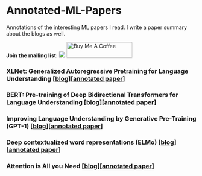 # Annotated-ML-Papers
Annotations of the interesting ML papers I read. I write a paper summary about the blogs as well.

**Join the mailing list:**  [![](https://img.shields.io/badge/Mailing%20List-Mailchimp-blue)](http://eepurl.com/gOuacr)
<a href="https://www.buymeacoffee.com/shreyanshsingh" target="_blank"><img src="https://www.buymeacoffee.com/assets/img/custom_images/orange_img.png" alt="Buy Me A Coffee" style="height: 41px !important;width: 174px !important;box-shadow: 0px 3px 2px 0px rgba(190, 190, 190, 0.5) !important;-webkit-box-shadow: 0px 3px 2px 0px rgba(190, 190, 190, 0.5) !important;" ></a>

### XLNet: Generalized Autoregressive Pretraining for Language Understanding \[[blog](https://shreyansh26.github.io/post/2021-05-16_generalized_autoregressive_pretraining_xlnet/)\]\[[annotated paper](https://github.com/shreyansh26/Annotated-ML-Papers/blob/main/XLNet.pdf)\]
### BERT: Pre-training of Deep Bidirectional Transformers for Language Understanding \[[blog](https://shreyansh26.github.io/post/2021-05-09_pretraining_deep_bidirectional_transformers_bert/)\]\[[annotated paper](https://github.com/shreyansh26/Annotated-ML-Papers/blob/main/BERT.pdf)\]
### Improving Language Understanding by Generative Pre-Training (GPT-1) \[[blog](https://shreyansh26.github.io/post/2021-05-02_language_understanding_generative_pretraining/)\]\[[annotated paper](https://github.com/shreyansh26/Annotated-ML-Papers/blob/main/GPT1.pdf)\]
### Deep contextualized word representations (ELMo) \[[blog](https://shreyansh26.github.io/post/2021-04-25_deep_contextualized_word_representations_elmo/)\]\[[annotated paper](https://github.com/shreyansh26/Annotated-ML-Papers/blob/main/ELMo.pdf)\]
### Attention is All you Need \[[blog](https://shreyansh26.github.io/post/2021-04-18_attention_is_all_you_need/)\]\[[annotated paper](https://github.com/shreyansh26/Annotated-ML-Papers/blob/main/Attention%20Is%20All%20You%20Need.pdf)\]
